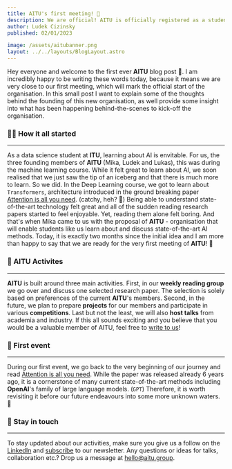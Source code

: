 ```yaml
---
title: AITU's first meeting! 🎉
description: We are official! AITU is officially registered as a student organisation at ITU. In this post we talk about everything from the organisation's idea and mission, and provide some behind-the-scenes into the foundational work in the two months before semester start.
author: Ludek Cizinsky
published: 02/01/2023

image: /assets/aitubanner.png
layout: ../../layouts/BlogLayout.astro
---
```


Hey everyone and welcome to the first ever **AITU** blog post 🚀. I am incredibly happy to be writing these words today, because it means we are very close to our first meeting, which will mark the official start of the organisation. In this small post I want to explain some of the thoughts behind the founding of this new organisation, as well provide some insight into what has been happening behind-the-scenes to kick-off the organisation.

### 🧑‍🚀 How it all started

---

As a data science student at **ITU**, learning about AI is envitable. For us, the three founding members of **AITU** (Mika, Ludek and Lukas), this was during the machine learning course. While it felt great to learn about AI, we soon realised that we just saw the tip of an iceberg and that there is much more to learn. So we did. In the Deep Learning course, we got to learn about `Transformers`, architecture introduced in the ground breaking paper [Attention is all you need](https://arxiv.org/abs/1706.03762). (catchy, heh? 💯) Being able to understand state-of-the-art technology felt great and all of the sudden reading research papers started to feel enjoyable. Yet, reading them alone felt boring. And that's when Mika came to us with the proposal of **AITU** - organisation that will enable students like us learn about and discuss state-of-the-art AI methods. Today, it is exactly two months since the initial idea and I am more than happy to say that we are ready for the very first meeting of **AITU**! 🥳

### 🤖 AITU Activites

---

**AITU** is built around three main activities. First, in our **weekly reading group** we go over and discuss one selected research paper. The selection is solely based on preferences of the current **AITU**'s members. Second, in the future, we plan to prepare **projects** for our members and participate in various **competitions**. Last but not the least, we will also **host talks** from academia and industry. If this all sounds exciting and you believe that you
would be a valuable member of AITU, feel free to [write to us](https://aitu.group/join)!

### 📆 First event

---

During our first event, we go back to the very beginning of our journey and read [Attention is all you need](https://arxiv.org/abs/1706.03762). While the paper was released already 6 years ago, it is a cornerstone of many current state-of-the-art methods including **OpenAI**'s family of large language models. (`GPT`) Therefore, it is worth revisiting it before our future endeavours into some more unknown waters. 💫

### 📣 Stay in touch

---

To stay updated about our activities, make sure you give us a follow on the [LinkedIn](https://www.linkedin.com/company/aitu-dk/) and [subscribe](https://aitu.group/#newsletter) to our newsletter. Any questions or ideas for talks, collaboration etc.? Drop us a message at hello@aitu.group.